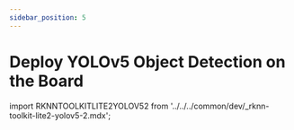 ```yaml
---
sidebar_position: 5
---
```


# Deploy YOLOv5 Object Detection on the Board

import RKNNTOOLKITLITE2YOLOV52 from '../../../common/dev/\_rknn-toolkit-lite2-yolov5-2.mdx';

<RKNNTOOLKITLITE2YOLOV52 />
